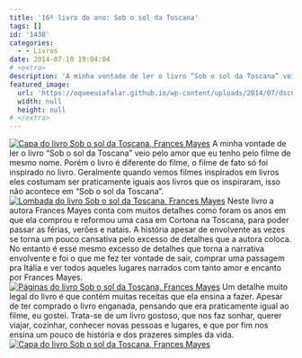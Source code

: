 ```yaml
---
title: '16º livro do ano: Sob o sol da Toscana'
tags: []
id: '1438'
categories:
  - - Livros
date: 2014-07-10 19:04:04
# <extra>
description: 'A minha vontade de ler o livro “Sob o sol da Toscana” veio pelo amor que eu tenho pelo filme de mesmo nome. Porém o livro é diferente do filme, o filme de fato só foi inspirado no livro. Geralmente quando vemos filmes inspirados em livros eles costumam ser praticamente iguais aos livros que os inspiraram, isso não acontece em “Sob o sol da Toscana”. Neste livro a autora Frances Mayes conta com muitos detalhes como foram os anos em que ela comprou e reformou uma casa em Cortona na Toscana, para poder passar as férias, verões e natais. A história apesar de envolvente as vezes se torna um pouco cansativa pelo excesso de detalhes que a autora coloca. No entanto é esse mesmo excesso de detalhes que torna a narrativa envolvente e foi o que me fez ter vontade &hellip;'
featured_image: 
  url: 'https://oqueeuiafalar.github.io/wp-content/uploads/2014/07/dsc03025.jpg'
  width: null
  height: null
# </extra>
---
```


[![Capa  do livro Sob o sol da Toscana, Frances Mayes](http://162.243.62.160/wp-content/uploads/2014/07/dsc03025.jpg)](http://162.243.62.160/wp-content/uploads/2014/07/dsc03025.jpg) A minha vontade de ler o livro “Sob o sol da Toscana” veio pelo amor que eu tenho pelo filme de mesmo nome. Porém o livro é diferente do filme, o filme de fato só foi inspirado no livro. Geralmente quando vemos filmes inspirados em livros eles costumam ser praticamente iguais aos livros que os inspiraram, isso não acontece em “Sob o sol da Toscana”. [![Lombada do livro Sob o sol da Toscana, Frances Mayes](http://162.243.62.160/wp-content/uploads/2014/07/dsc03027.jpg)](http://162.243.62.160/wp-content/uploads/2014/07/dsc03027.jpg) Neste livro a autora Frances Mayes conta com muitos detalhes como foram os anos em que ela comprou e reformou uma casa em Cortona na Toscana, para poder passar as férias, verões e natais. A história apesar de envolvente as vezes se torna um pouco cansativa pelo excesso de detalhes que a autora coloca. No entanto é esse mesmo excesso de detalhes que torna a narrativa envolvente e foi o que me fez ter vontade de sair, comprar uma passagem pra Itália e ver todos aqueles lugares narrados com tanto amor e encanto por Frances Mayes. [![Páginas do livro Sob o sol da Toscana, Frances Mayes](http://162.243.62.160/wp-content/uploads/2014/07/dsc03029.jpg)](http://162.243.62.160/wp-content/uploads/2014/07/dsc03029.jpg) Um detalhe muito legal do livro é que contém muitas receitas que ela ensina a fazer. Apesar de ter comprado o livro enganada, pensando que era praticamente igual ao filme, eu gostei. Trata-se de um livro gostoso, que nos faz sonhar, querer viajar, cozinhar, conhecer novas pessoas e lugares, e que por fim nos ensina um pouco de história e dos prazeres simples da vida. [![Capa do livro Sob o sol da Toscana, Frances Mayes](http://162.243.62.160/wp-content/uploads/2014/07/dsc03028.jpg)](http://162.243.62.160/wp-content/uploads/2014/07/dsc03028.jpg)
